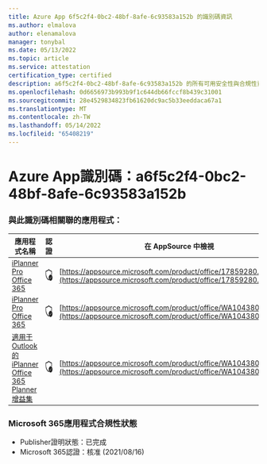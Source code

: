 ```yaml
---
title: Azure App 6f5c2f4-0bc2-48bf-8afe-6c93583a152b 的識別碼資訊
ms.author: elmalova
author: elenamalova
manager: tonybal
ms.date: 05/13/2022
ms.topic: article
ms.service: attestation
certification_type: certified
description: a6f5c2f4-0bc2-48bf-8afe-6c93583a152b 的所有可用安全性與合規性資訊。
ms.openlocfilehash: 0d6656973b993b9f1c644db66fccf8b439c31001
ms.sourcegitcommit: 28e4529834823fb61620dc9ac5b33eeddaca67a1
ms.translationtype: MT
ms.contentlocale: zh-TW
ms.lasthandoff: 05/14/2022
ms.locfileid: "65408219"
---
```

# <a name="azure-app-id-a6f5c2f4-0bc2-48bf-8afe-6c93583a152b"></a>Azure App識別碼：a6f5c2f4-0bc2-48bf-8afe-6c93583a152b


### <a name="apps-associated-with-this-id"></a>與此識別碼相關聯的應用程式：
| **應用程式名稱** | **認證** | **在 AppSource 中檢視** |
|--------------|---------------|-----------------------|
| [iPlanner Pro Office 365](../forward/17859280.iplannerpro.md) | <img alt="Certified application badge" src="../media/certified-badge.png" height="25" width="25" /> | [https://appsource.microsoft.com/product/office/17859280.iplannerpro](https://appsource.microsoft.com/product/office/17859280.iplannerpro) |
| [iPlanner Pro Office 365](../forward/WA104380464.md) | <img alt="Certified application badge" src="../media/certified-badge.png" height="25" width="25" /> | [https://appsource.microsoft.com/product/office/WA104380464](https://appsource.microsoft.com/product/office/WA104380464) |
| [適用于 Outlook 的 iPlanner Office 365 Planner 增益集](../forward/WA104380147.md) | <img alt="Certified application badge" src="../media/certified-badge.png" height="25" width="25" /> | [https://appsource.microsoft.com/product/office/WA104380147](https://appsource.microsoft.com/product/office/WA104380147) |

### <a name="microsoft-365-app-compliance-status"></a>Microsoft 365應用程式合規性狀態
- Publisher證明狀態：已完成
- Microsoft 365認證：核准 (2021/08/16) 

